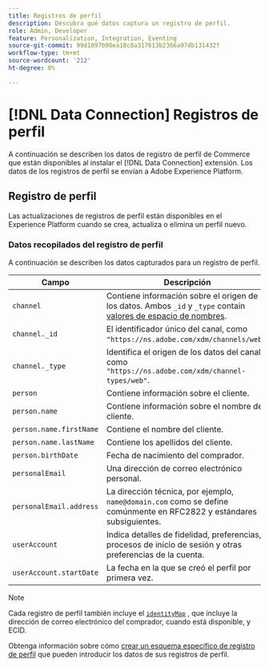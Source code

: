 ```yaml
---
title: Registros de perfil
description: Descubra qué datos captura un registro de perfil.
role: Admin, Developer
feature: Personalization, Integration, Eventing
source-git-commit: 99d1097b98ea18c8a317613b2366a97db131432f
workflow-type: tm+mt
source-wordcount: '212'
ht-degree: 0%

---
```


# [!DNL Data Connection] Registros de perfil

A continuación se describen los datos de registro de perfil de Commerce que están disponibles al instalar el [!DNL Data Connection] extensión. Los datos de los registros de perfil se envían a Adobe Experience Platform.

## Registro de perfil

Las actualizaciones de registros de perfil están disponibles en el Experience Platform cuando se crea, actualiza o elimina un perfil nuevo.

### Datos recopilados del registro de perfil

A continuación se describen los datos capturados para un registro de perfil.

| Campo | Descripción |
|---|---|
| `channel` | Contiene información sobre el origen de los datos. Ambos `_id` y `_type` contain [valores de espacio de nombres](https://experienceleague.adobe.com/docs/experience-platform/xdm/schema/namespaces.html). |
| `channel._id` | El identificador único del canal, como `"https://ns.adobe.com/xdm/channels/web"`. |
| `channel._type` | Identifica el origen de los datos del canal, como `"https://ns.adobe.com/xdm/channel-types/web"`. |
| `person` | Contiene información sobre el cliente. |
| `person.name` | Contiene información sobre el nombre del cliente. |
| `person.name.firstName` | Contiene el nombre del cliente. |
| `person.name.lastName` | Contiene los apellidos del cliente. |
| `person.birthDate` | Fecha de nacimiento del comprador. |
| `personalEmail` | Una dirección de correo electrónico personal. |
| `personalEmail.address` | La dirección técnica, por ejemplo, `name@domain.com` como se define comúnmente en RFC2822 y estándares subsiguientes. |
| `userAccount` | Indica detalles de fidelidad, preferencias, procesos de inicio de sesión y otras preferencias de la cuenta. |
| `userAccount.startDate` | La fecha en la que se creó el perfil por primera vez. |

>[!NOTE]
>
>Cada registro de perfil también incluye el [`identityMap`](https://experienceleague.adobe.com/docs/experience-platform/xdm/field-groups/profile/identitymap.html) , que incluye la dirección de correo electrónico del comprador, cuando está disponible, y ECID.

Obtenga información sobre cómo [crear un esquema específico de registro de perfil](profile-data.md) que pueden introducir los datos de sus registros de perfil.
